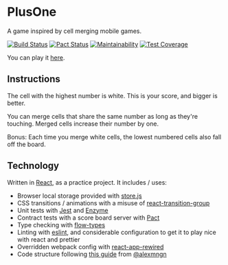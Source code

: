 # PlusOne

A game inspired by cell merging mobile games.

[![Build Status](https://travis-ci.org/TimothyJones/PlusOne.svg?branch=master)](https://travis-ci.org/TimothyJones/PlusOne)
[![Pact Status](https://test.pact.dius.com.au/pacts/provider/The%20Plus%20One%20Game%20ScoreBoard%20Service/consumer/The%20Plus%20One%20Game%20Client/latest/badge.svg)](https://test.pact.dius.com.au/pacts/provider/The%20Plus%20One%20Game%20ScoreBoard%20Service/consumer/The%20Plus%20One%20Game%20Client/latest)
[![Maintainability](https://api.codeclimate.com/v1/badges/79b5d9becb22480550a3/maintainability)](https://codeclimate.com/github/TimothyJones/PlusOne/maintainability)
[![Test Coverage](https://api.codeclimate.com/v1/badges/79b5d9becb22480550a3/test_coverage)](https://codeclimate.com/github/TimothyJones/PlusOne/test_coverage)

You can play it [here](https://timothyjones.github.io/PlusOne/).

## Instructions

The cell with the highest number is white. This is your score, and bigger is better.

You can merge cells that share the same number as long as they're touching. Merged cells increase their number by one.

Bonus: Each time you merge white cells, the lowest numbered cells also fall off the board.

## Technology

Written in [React](https://reactjs.org/), as a practice project. It includes / uses:

- Browser local storage provided with [store.js](https://github.com/marcuswestin/store.js/)
- CSS transitions / animations with a misuse of [react-transition-group](https://reactcommunity.org/react-transition-group/css-transition)
- Unit tests with [Jest](https://facebook.github.io/jest/) and [Enzyme](http://airbnb.io/enzyme/)
- Contract tests with a score board server with [Pact](https://docs.pact.io/)
- Type checking with [flow-types](https://flow.org/)
- Linting with [eslint](https://eslint.org/), and considerable configuration to get it to play nice with react and prettier
- Overridden webpack config with [react-app-rewired](https://github.com/timarney/react-app-rewired)
- Code structure following [this guide](https://medium.com/@alexmngn/how-to-better-organize-your-react-applications-2fd3ea1920f1) from [@alexmngn](https://twitter.com/alexmngn)
